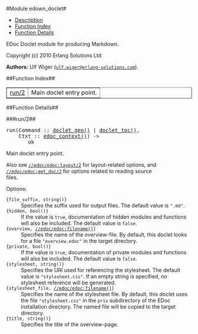 

#Module edown_doclet#
* [Description](#description)
* [Function Index](#index)
* [Function Details](#functions)


EDoc Doclet module for producing Markdown.



Copyright (c) 2010 Erlang Solutions Ltd

__Authors:__ Ulf Wiger ([`ulf.wiger@erlang-solutions.com`](mailto:ulf.wiger@erlang-solutions.com)).<a name="index"></a>

##Function Index##


<table width="100%" border="1" cellspacing="0" cellpadding="2" summary="function index"><tr><td valign="top"><a href="#run-2">run/2</a></td><td>Main doclet entry point.</td></tr></table>


<a name="functions"></a>

##Function Details##

<a name="run-2"></a>

###run/2##




<pre>run(Command :: <a href="#type-doclet_gen">doclet_gen()</a> | <a href="#type-doclet_toc">doclet_toc()</a>,
    Ctxt :: <a href="#type-edoc_context">edoc_context()</a>) ->
       ok</pre>





Main doclet entry point.



Also see [`//edoc/edoc:layout/2`](/Users/uwiger/ETC/git/edoc/doc/edoc.md#layout-2) for layout-related options, and
[`//edoc/edoc:get_doc/2`](/Users/uwiger/ETC/git/edoc/doc/edoc.md#get_doc-2) for options related to reading source  
files.

Options:



<dt><code>{file_suffix, string()}</code>
</dt>




<dd>Specifies the suffix used for output files. The default value is
<code>".md"</code>.
</dd>




<dt><code>{hidden, bool()}</code>
</dt>




<dd>If the value is <code>true</code>, documentation of hidden modules and
functions will also be included. The default value is <code>false</code>.
</dd>




<dt><code>{overview, <a href="/Users/uwiger/ETC/git/edoc/doc/edoc.md#type-filename">//edoc/edoc:filename()</a>}</code>
</dt>




<dd>Specifies the name of the overview-file. By default, this doclet
looks for a file <code>"overview.edoc"</code> in the target directory.
</dd>




<dt><code>{private, bool()}</code>
</dt>




<dd>If the value is <code>true</code>, documentation of private modules and
functions will also be included. The default value is <code>false</code>.
</dd>




<dt><code>{stylesheet, string()}</code>
</dt>




<dd>Specifies the URI used for referencing the stylesheet. The
default value is <code>"stylesheet.css"</code>. If an empty string is
specified, no stylesheet reference will be generated.
</dd>




<dt><code>{stylesheet_file, <a href="/Users/uwiger/ETC/git/edoc/doc/edoc.md#type-filename">//edoc/edoc:filename()</a>}</code>
</dt>




<dd>Specifies the name of the stylesheet file. By default, this
doclet uses the file <code>"stylesheet.css"</code> in the <code>priv</code>
subdirectory of the EDoc installation directory. The named file
will be copied to the target directory.
</dd>




<dt><code>{title, string()}</code>
</dt>




<dd>Specifies the title of the overview-page.
</dd>



